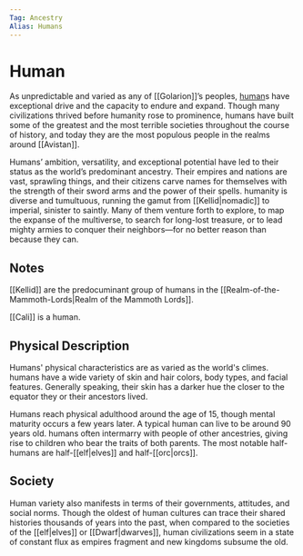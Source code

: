 ```yaml
---
Tag: Ancestry
Alias: Humans
---
```

# Human
As unpredictable and varied as any of [[Golarion]]’s peoples, [human](https://2e.aonprd.com/Ancestries.aspx?ID=6)s have exceptional drive and the capacity to endure and expand. Though many civilizations thrived before humanity rose to prominence, humans have built some of the greatest and the most terrible societies throughout the course of history, and today they are the most populous people in the realms around [[Avistan]].  
  
Humans’ ambition, versatility, and exceptional potential have led to their status as the world’s predominant ancestry. Their empires and nations are vast, sprawling things, and their citizens carve names for themselves with the strength of their sword arms and the power of their spells. humanity is diverse and tumultuous, running the gamut from [[Kellid|nomadic]] to imperial, sinister to saintly. Many of them venture forth to explore, to map the expanse of the multiverse, to search for long-lost treasure, or to lead mighty armies to conquer their neighbors—for no better reason than because they can.

## Notes
[[Kellid]] are the predocuminant group of humans in the [[Realm-of-the-Mammoth-Lords|Realm of the Mammoth Lords]].

[[Cali]] is a human. 

## Physical Description
Humans' physical characteristics are as varied as the world's climes. humans have a wide variety of skin and hair colors, body types, and facial features. Generally speaking, their skin has a darker hue the closer to the equator they or their ancestors lived.  
  
Humans reach physical adulthood around the age of 15, though mental maturity occurs a few years later. A typical human can live to be around 90 years old. humans often intermarry with people of other ancestries, giving rise to children who bear the traits of both parents. The most notable half-humans are half-[[elf|elves]] and half-[[orc|orcs]].  

## Society
Human variety also manifests in terms of their governments, attitudes, and social norms. Though the oldest of human cultures can trace their shared histories thousands of years into the past, when compared to the societies of the [[elf|elves]] or [[Dwarf|dwarves]], human civilizations seem in a state of constant flux as empires fragment and new kingdoms subsume the old.